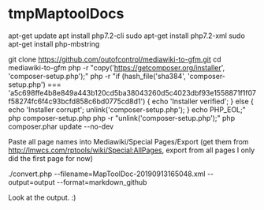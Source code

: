 # tmpMaptoolDocs

apt-get update
apt install php7.2-cli
sudo apt-get install php7.2-xml
sudo apt-get install php-mbstring

git clone https://github.com/outofcontrol/mediawiki-to-gfm.git
cd mediawiki-to-gfm
php -r "copy('https://getcomposer.org/installer', 'composer-setup.php');"
php -r "if (hash_file('sha384', 'composer-setup.php') === 'a5c698ffe4b8e849a443b120cd5ba38043260d5c4023dbf93e1558871f1f07f58274fc6f4c93bcfd858c6bd0775cd8d1') { echo 'Installer verified'; } else { echo 'Installer corrupt'; unlink('composer-setup.php'); } echo PHP_EOL;"
php composer-setup.php
php -r "unlink('composer-setup.php');"
php composer.phar update --no-dev

Paste all page names into Mediawiki/Special Pages/Export (get them from http://lmwcs.com/rptools/wiki/Special:AllPages, export from all pages I only did the first page for now)

./convert.php --filename=MapToolDoc-20190913165048.xml --output=output --format=markdown_github

Look at the output. :)

